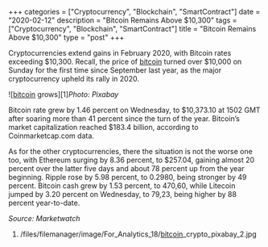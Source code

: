 +++
categories = ["Cryptocurrency", "Blockchain", "SmartContract"]
date = "2020-02-12"
description = "Bitcoin Remains Above $10,300"
tags = ["Cryptocurrency", "Blockchain", "SmartContract"]
title = "Bitcoin Remains Above $10,300"
type = "post"
+++

Cryptocurrencies extend gains in February 2020, with Bitcoin rates
exceeding $10,300. Recall, the price of [bitcoin](https://www.letsplayfx.com/blog/forex-for-bitcoin/) turned over $10,000 on
Sunday for the first time since September last year, as the major
cryptocurrency upheld its rally in 2020.

![[bitcoin](https://www.letsplayfx.com/blog/forex-for-bitcoin/) grows][1]_Photo: Pixabay_

Bitcoin rate grew by 1.46 percent on Wednesday, to $10,373.10 at 1502
GMT after soaring more than 41 percent since the turn of the year.
Bitcoin’s market capitalization reached $183.4 billion, according to
Coinmarketcap.com data.

As for the other cryptocurrencies, there the situation is not the worse
one too, with Ethereum surging by 8.36 percent, to $257.04, gaining
almost 20 percent over the latter five days and about 78 percent up from
the year beginning. Ripple rose by 5.98 percent, to 0.2980, being
stronger by 49 percent. Bitcoin cash grew by 1.53 percent, to 470,60,
while Litecoin jumped by 3.20 percent on Wednesday, to 79,23, being
higher by 88 percent year-to-date.

_Source: Marketwatch_

   1. /files/filemanager/image/For_Analytics_18/[bitcoin](https://www.letsplayfx.com/blog/forex-for-bitcoin/)_crypto_pixabay_2.jpg